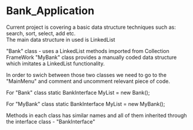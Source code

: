 # Bank_Application

Current project is covering a basic data structure techniques such as: search, sort, select, add etc.	
The main data structure in used is LinkedList

"Bank" class - uses a LinkedList methods imported from Collection FrameWork	
"MyBank" class provides a manually coded data structure which imitates a LinkedList functionality. 

In order to swich between those two classes we need to go to the "MainMenu" and comment and uncomment relevant piece of code.

For "Bank" class 
static BankInterface MyList = new Bank();

For "MyBank" class
static BankInterface MyList = new MyBank();

Methods in each class has similar names and all of them inherited through the interface class - "BankInterface"
